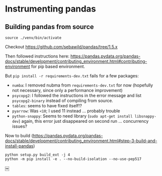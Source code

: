 # Instrumenting pandas

## Building pandas from source

    source ./venv/bin/activate

Checkout https://github.com/sebawild/pandas/tree/1.5.x

Then followed instructions here:
https://pandas.pydata.org/pandas-docs/stable/development/contributing_environment.html#contributing-environment
for pip based environment.

But `pip install -r requirements-dev.txt` fails for a few packages:
 * `numba`: I removed nubma from `requirements-dev.txt` for now (hopefully not necessary, 
   since only a performance improvement)
 * `psycopg2`: I followed the instructions in the error message and list `psycopg2-binary`
   instead of compiling from source.
 * `tables`: seems to have fixed itself!?
 * `pyarrow`: Was `<10`; I used 11 instead ... probably trouble
 * `python-snappy`: Seems to need library  (`sudo apt-get install libsnappy-dev`)
   again, this error just disappeared on second run ... concurrency issues?



Now to build (https://pandas.pydata.org/pandas-docs/stable/development/contributing_environment.html#step-3-build-and-install-pandas)

    python setup.py build_ext -j 4
    python -m pip install -e . --no-build-isolation --no-use-pep517
￼
